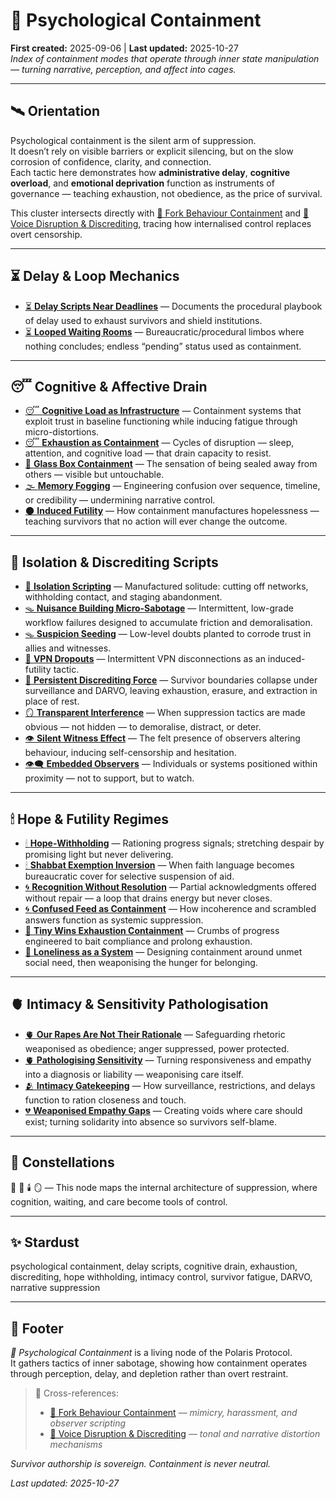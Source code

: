 # 🧠 Psychological Containment  
**First created:** 2025-09-06 | **Last updated:** 2025-10-27  
*Index of containment modes that operate through inner state manipulation — turning narrative, perception, and affect into cages.*

---

## 🛰️ Orientation  

Psychological containment is the silent arm of suppression.  
It doesn’t rely on visible barriers or explicit silencing, but on the slow corrosion of confidence, clarity, and connection.  
Each tactic here demonstrates how **administrative delay**, **cognitive overload**, and **emotional deprivation** function as instruments of governance — teaching exhaustion, not obedience, as the price of survival.  

This cluster intersects directly with [👹 Fork Behaviour Containment](../👹_Fork_Behaviour_Containment/) and [👅 Voice Disruption & Discrediting](../👅_Voice_Disruption_Discrediting/), tracing how internalised control replaces overt censorship.  

---

## ⏳ Delay & Loop Mechanics  

- [⏳ **Delay Scripts Near Deadlines**](./⏳_delay_scripts_near_deadlines.md) — Documents the procedural playbook of delay used to exhaust survivors and shield institutions.  
- [⏳ **Looped Waiting Rooms**](./⏳_looped_waiting_rooms.md) — Bureaucratic/procedural limbos where nothing concludes; endless “pending” status used as containment.  

---

## 😴 Cognitive & Affective Drain  

- [😴 **Cognitive Load as Infrastructure**](./😴_cognitive_load_as_infrastructure.md) — Containment systems that exploit trust in baseline functioning while inducing fatigue through micro-distortions.  
- [😴 **Exhaustion as Containment**](./😴_exhaustion_as_containment.md) — Cycles of disruption — sleep, attention, and cognitive load — that drain capacity to resist.  
- [🧊 **Glass Box Containment**](./🧊_glass_box_containment.md) — The sensation of being sealed away from others — visible but untouchable.  
- [🌫️ **Memory Fogging**](./🌫️_memory_fogging.md) — Engineering confusion over sequence, timeline, or credibility — undermining narrative control.  
- [🌑 **Induced Futility**](./🌑_induced_futility.md) — How containment manufactures hopelessness — teaching survivors that no action will ever change the outcome.  

---

## 🚪 Isolation & Discrediting Scripts  

- [🚪 **Isolation Scripting**](./🚪_isolation_scripting.md) — Manufactured solitude: cutting off networks, withholding contact, and staging abandonment.  
- [🪤 **Nuisance Building Micro-Sabotage**](./🪤_nuisance_building_micro_sabotage.md) — Intermittent, low-grade workflow failures designed to accumulate friction and demoralisation.  
- [🪤 **Suspicion Seeding**](./🪤_suspicion_seeding.md) — Low-level doubts planted to corrode trust in allies and witnesses.  
- [👾 **VPN Dropouts**](./👾_vpn_dropouts.md) — Intermittent VPN disconnections as an induced-futility tactic.  
- [🧿 **Persistent Discrediting Force**](./🧿_persistent_discrediting_force.md) — Survivor boundaries collapse under surveillance and DARVO, leaving exhaustion, erasure, and extraction in place of rest.  
- [🪞 **Transparent Interference**](./🪞_transparent_interference.md) — When suppression tactics are made obvious — not hidden — to demoralise, distract, or deter.  
- [👁️ **Silent Witness Effect**](./👁️_silent_witness_effect.md) — The felt presence of observers altering behaviour, inducing self-censorship and hesitation.  
- [👁️‍🗨️ **Embedded Observers**](./👁️‍🗨️_embedded_observers.md) — Individuals or systems positioned within proximity — not to support, but to watch.  

---

## 🕯 Hope & Futility Regimes  

- [🕯 **Hope-Withholding**](./🕯️_hope_withholding.md) — Rationing progress signals; stretching despair by promising light but never delivering.  
- [🕯 **Shabbat Exemption Inversion**](./🕯️_shabbat_exemption_inversion.md) — When faith language becomes bureaucratic cover for selective suspension of aid.  
- [🌀 **Recognition Without Resolution**](./🌀_recognition_without_resolution.md) — Partial acknowledgments offered without repair — a loop that drains energy but never closes.  
- [🌀 **Confused Feed as Containment**](./🌀_confused_feed_as_containment.md) — How incoherence and scrambled answers function as systemic suppression.  
- [🥕 **Tiny Wins Exhaustion Containment**](./🥕_tiny_wins_exhaustion_containment.md) — Crumbs of progress engineered to bait compliance and prolong exhaustion.  
- [🥀 **Loneliness as a System**](./🥀_loneliness_as_a_system.md) — Designing containment around unmet social need, then weaponising the hunger for belonging.  

---

## 🫀 Intimacy & Sensitivity Pathologisation  

- [🫀 **Our Rapes Are Not Their Rationale**](./🫀_our_rapes_are_not_their_rationale.md) — Safeguarding rhetoric weaponised as obedience; anger suppressed, power protected.  
- [🫀 **Pathologising Sensitivity**](./🫀_pathologising_sensitivity.md) — Turning responsiveness and empathy into a diagnosis or liability — weaponising care itself.  
- [🫂 **Intimacy Gatekeeping**](./🫂_intimacy_gatekeeping.md) — How surveillance, restrictions, and delays function to ration closeness and touch.  
- [💔 **Weaponised Empathy Gaps**](./💔_weaponised_empathy_gaps.md) — Creating voids where care should exist; turning solidarity into absence so survivors self-blame.  

---

## 🌌 Constellations  

🧿 🧠 🕯️ 🪞 — This node maps the internal architecture of suppression, where cognition, waiting, and care become tools of control.  

---

## ✨ Stardust  

psychological containment, delay scripts, cognitive drain, exhaustion, discrediting, hope withholding, intimacy control, survivor fatigue, DARVO, narrative suppression  

---

## 🏮 Footer  

*🧠 Psychological Containment* is a living node of the Polaris Protocol.  
It gathers tactics of inner sabotage, showing how containment operates through perception, delay, and depletion rather than overt restraint.  

> 📡 Cross-references:
> 
> - [👹 Fork Behaviour Containment](../👹_Fork_Behaviour_Containment/README.md) — *mimicry, harassment, and observer scripting*  
> - [👅 Voice Disruption & Discrediting](../👅_Voice_Disruption_Discrediting/README.md) — *tonal and narrative distortion mechanisms*  

*Survivor authorship is sovereign. Containment is never neutral.*  

_Last updated: 2025-10-27_
